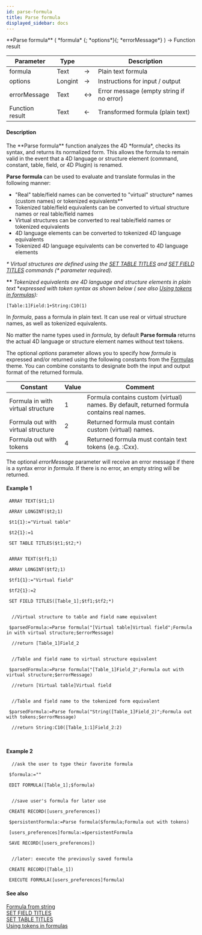 ```yaml
---
id: parse-formula
title: Parse formula
displayed_sidebar: docs
---
```


<!--REF #_command_.Parse formula.Syntax-->**Parse formula** ( *formula* {; *options*}{; *errorMessage*} ) -> Function result<!-- END REF-->
<!--REF #_command_.Parse formula.Params-->
| Parameter | Type |  | Description |
| --- | --- | --- | --- |
| formula | Text | -> | Plain text formula |
| options | Longint | -> | Instructions for input / output |
| errorMessage | Text | <-> | Error message (empty string if no error) |
| Function result | Text | <- | Transformed formula (plain text) |

<!-- END REF-->

#### Description 

<!--REF #_command_.Parse formula.Summary-->The **Parse formula** function analyzes the 4D *formula*, checks its syntax, and returns its normalized form.<!-- END REF--> This allows the formula to remain valid in the event that a 4D language or structure element (command, constant, table, field, or 4D Plugin) is renamed. 

**Parse formula** can be used to evaluate and translate formulas in the following manner: 

* "Real" table/field names can be converted to "virtual" structure\* names (custom names) or tokenized equivalents\*\*
* Tokenized table/field equivalents can be converted to virtual structure names or real table/field names
* Virtual structures can be converted to real table/field names or tokenized equivalents
* 4D language elements can be converted to tokenized 4D language equivalents
* Tokenized 4D language equivalents can be converted to 4D language elements

**\** Virtual structures are defined using the [SET TABLE TITLES](set-table-titles.md) and [SET FIELD TITLES](set-field-titles.md) commands (\* parameter required).* 

**\*\*** *Tokenized equivalents are 4D language and structure elements in plain text* **expressed with token syntax as shown below (* *see also [Using tokens in formulas](/4Dv20R6/4D/20-R6/Using-tokens-in-formulas.300-6957948.en.html)):* 

```RAW
[Table:1]Field:1+String:C10(1)
```

In *formula*, pass a formula in plain text. It can use real or virtual structure names, as well as tokenized equivalents. 

No matter the name types used in *formula*, by default **Parse formula** returns the actual 4D language or structure element names without text tokens.

The optional *options* parameter allows you to specify how *formula* is expressed and/or returned using the following constants from the [Formulas](/4Dv20R6/4D/20-R6/Formulas.302-6958512.en.html) theme. You can combine constants to designate both the input and output format of the returned formula.

  
| Constant                           | Value | Comment                                                                                    |
| ---------------------------------- | ----- | ------------------------------------------------------------------------------------------ |
| Formula in with virtual structure  | 1     | Formula contains custom (virtual) names. By default, returned formula contains real names. |
| Formula out with virtual structure | 2     | Returned formula must contain custom (virtual) names.                                      |
| Formula out with tokens            | 4     | Returned formula must contain text tokens (e.g. :Cxx).                                     |

  
The optional *errorMessage* parameter will receive an error message if there is a syntax error in *formula*. If there is no error, an empty string will be returned.

#### Example 1 

```4d
 ARRAY TEXT($t1;1)

 ARRAY LONGINT($t2;1)

 $t1{1}:="Virtual table"

 $t2{1}:=1

 SET TABLE TITLES($t1;$t2;*)
 

 ARRAY TEXT($tf1;1)

 ARRAY LONGINT($tf2;1)

 $tf1{1}:="Virtual field"

 $tf2{1}:=2

 SET FIELD TITLES([Table_1];$tf1;$tf2;*)
 

  //Virtual structure to table and field name equivalent

 $parsedFormula:=Parse formula("[Virtual table]Virtual field";Formula in with virtual structure;$errorMessage)

  //return [Table_1]Field_2
 

  //Table and field name to virtual structure equivalent

 $parsedFormula:=Parse formula("[Table_1]Field_2";Formula out with virtual structure;$errorMessage)

  //return [Virtual table]Virtual field
 

  //Table and field name to the tokenized form equivalent

 $parsedFormula:=Parse formula("String([Table_1]Field_2)";Formula out with tokens;$errorMessage)

  //return String:C10([Table_1:1]Field_2:2)

 
```

#### Example 2 

```4d
  //ask the user to type their favorite formula

 $formula:=""

 EDIT FORMULA([Table_1];$formula)
 

  //save user's formula for later use

 CREATE RECORD([users_preferences])

 $persistentFormula:=Parse formula($formula;Formula out with tokens)

 [users_preferences]formula:=$persistentFormula

 SAVE RECORD([users_preferences])
 

  //later: execute the previously saved formula

 CREATE RECORD([Table_1])

 EXECUTE FORMULA([users_preferences]formula)
```

#### See also 
[Formula from string](formula-from-string.md)  
[SET FIELD TITLES](set-field-titles.md)  
[SET TABLE TITLES](set-table-titles.md)  
[Using tokens in formulas](../../4D/20-R6/Using-tokens-in-formulas.300-6957948.en.html)  